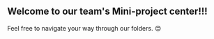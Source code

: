 ## Welcome to our team's Mini-project center!!!
Feel free to navigate your way through our folders. :blush:
